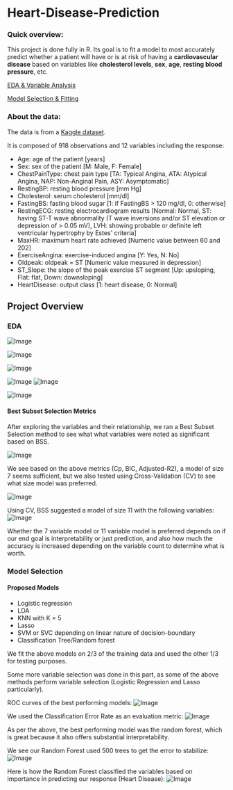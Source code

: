 # Heart-Disease-Prediction

### Quick overview:
This project is done fully in R. Its goal is to fit a model to most accurately predict whether a patient will have or is at risk of having a **cardiovascular disease** based on variables like **cholesterol levels**, **sex**, **age**, **resting blood pressure**, etc.

[EDA & Variable Analysis](https://github.com/ckelaid/Heart-Disease-Prediction/blob/main/Heart-Disease---Analysis-2.pdf)

[Model Selection & Fitting](https://github.com/ckelaid/Heart-Disease-Prediction/blob/main/Hear-Disease---Model-Fitting-2.pdf)

### About the data:
The data is from a [Kaggle dataset](https://www.kaggle.com/fedesoriano/heart-failure-prediction?select=heart.csv).

It is composed of 918 observations and 12 variables including the response:
- Age: age of the patient [years]
- Sex: sex of the patient [M: Male, F: Female]
- ChestPainType: chest pain type [TA: Typical Angina, ATA: Atypical Angina, NAP: Non-Anginal Pain, ASY: Asymptomatic]
- RestingBP: resting blood pressure [mm Hg]
- Cholesterol: serum cholesterol [mm/dl]
- FastingBS: fasting blood sugar [1: if FastingBS > 120 mg/dl, 0: otherwise]
- RestingECG: resting electrocardiogram results [Normal: Normal, ST: having ST-T wave abnormality (T wave inversions and/or ST elevation or depression of > 0.05 mV), LVH: showing probable or definite left ventricular hypertrophy by Estes' criteria]
- MaxHR: maximum heart rate achieved [Numeric value between 60 and 202]
- ExerciseAngina: exercise-induced angina [Y: Yes, N: No]
- Oldpeak: oldpeak = ST [Numeric value measured in depression]
- ST_Slope: the slope of the peak exercise ST segment [Up: upsloping, Flat: flat, Down: downsloping]
- HeartDisease: output class [1: heart disease, 0: Normal]

## Project Overview

### EDA

![Image](sex_dist2.png)

![Image](output_sex_based.png)

![Image](resting_vs_chestPainType2.png) 

![Image](output_age_based.png) ![Image](age_vs_chestPainType_Sex.png) 

![Image](chestPainType_output_based.png)


#### Best Subset Selection Metrics

After exploring the variables and their relationship, we ran a Best Subset Selection method to see what what variables were noted as significant based on BSS.

![Image](BSS_cp_bic_ajr2.png)

We see based on the above metrics (Cp, BIC, Adjusted-R2), a model of size 7 seems sufficient, but we also tested using Cross-Validation (CV) to see what size model was preferred.

![Image](BSS_modeSize_CVerror.png)

Using CV, BSS suggested a model of size 11 with the following variables:
![Image](BSS_11_var_model.png)

Whether the 7 variable model or 11 variable model is preferred depends on if our end goal is interpretability or just prediction, and also how much the accuracy is increased depending on the variable count to determine what is worth.

### Model Selection

#### Proposed Models
- Logistic regression
- LDA
- KNN with K = 5
- Lasso
- SVM or SVC depending on linear nature of decision-boundary
- Classification Tree/Random forest

We fit the above models on 2/3 of the training data and used the other 1/3 for testing purposes.

Some more variable selection was done in this part, as some of the above methods perform variable selection (Logistic Regression and Lasso particularly).

ROC curves of the best performing models:
![Image](ROC.png)

We used the Classification Error Rate as an evaluation metric:
![Image](test_MSE.png)

As per the above, the best performing model was the random forest, which is great because it also offers substantial interpretability. 

We see our Random Forest used 500 trees to get the error to stabilize:
![Image](rndm_forest_numTrees.png)

Here is how the Random Forest classified the variables based on importance in predicting our response (Heart Disease):
![Image](rndm_forest_impVars.png)
